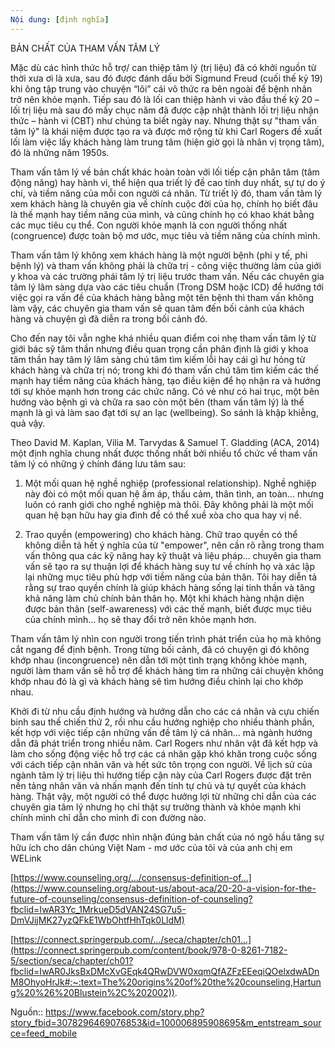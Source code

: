 ```yaml
---
Nội dung: [định nghĩa]
---
```


BẢN CHẤT CỦA THAM VẤN TÂM LÝ

Mặc dù các hình thức hỗ trợ/ can thiệp tâm lý (trị liệu) đã có khởi nguồn từ thời xưa ơi là xưa, sau đó được đánh dấu bởi Sigmund Freud (cuối thế kỷ 19) khi ông tập trung vào chuyện “lôi” cái vô thức ra bên ngoài để bệnh nhân trở nên khỏe mạnh. Tiếp sau đó là lối can thiệp hành vi vào đầu thế kỷ 20 – lối trị liệu mà sau đó mấy chục năm đã được cập nhật thành lối trị liệu nhận thức – hành vi (CBT) như chúng ta biết ngày nay. Nhưng thật sự "tham vấn tâm lý" là khái niệm được tạo ra và được mở rộng từ khi Carl Rogers đề xuất lối làm việc lấy khách hàng làm trung tâm (hiện giờ gọi là nhân vị trọng tâm), đó là những năm 1950s.

Tham vấn tâm lý về bản chất khác hoàn toàn với lối tiếp cận phân tâm (tâm động năng) hay hành vi, thể hiện qua triết lý đề cao tính duy nhất, sự tự do ý chí, và tiềm năng của mỗi con người cá nhân. Từ triết lý đó, tham vấn tâm lý xem khách hàng là chuyên gia về chính cuộc đời của họ, chính họ biết đâu là thế mạnh hay tiềm năng của mình, và cũng chính họ có khao khát bằng các mục tiêu cụ thể. Con người khỏe mạnh là con người thống nhất (congruence) được toàn bộ mơ ước, mục tiêu và tiềm năng của chính mình.

Tham vấn tâm lý không xem khách hàng là một người bệnh (phi y tế, phi bệnh lý) và tham vấn không phải là chữa trị - công việc thường làm của giới y khoa và các trường phái tâm lý trị liệu trước tham vấn. Nếu các chuyên gia tâm lý lâm sàng dựa vào các tiêu chuẩn (Trong DSM hoặc ICD) để hướng tới việc gọi ra vấn đề của khách hàng bằng một tên bệnh thì tham vấn không làm vậy, các chuyên gia tham vấn sẽ quan tâm đến bối cảnh của khách hàng và chuyện gì đã diễn ra trong bối cảnh đó.

Cho đến nay tôi vẫn nghe khá nhiều quan điểm coi nhẹ tham vấn tâm lý từ giới bác sỹ tâm thần nhưng điều quan trọng cần phân định là giới y khoa tâm thần hay tâm lý lâm sàng chú tâm tìm kiếm lỗi hay cái gì hư hỏng từ khách hàng và chữa trị nó; trong khi đó tham vấn chú tâm tìm kiếm các thế mạnh hay tiềm năng của khách hàng, tạo điều kiện để họ nhận ra và hướng tới sự khỏe mạnh hơn trong các chức năng. Có vẻ như có hai trục, một bên hướng vào bệnh gì và chữa ra sao còn một bên (tham vấn tâm lý) là thế mạnh là gì và làm sao đạt tới sự an lạc (wellbeing). So sánh là khập khiễng, quả vậy.

Theo David M. Kaplan, Vilia M. Tarvydas & Samuel T. Gladding (ACA, 2014) một định nghĩa chung nhất được thống nhất bởi nhiều tổ chức về tham vấn tâm lý có những ý chính đáng lưu tâm sau:

1. Một mối quan hệ nghề nghiệp (professional relationship). Nghề nghiệp này đòi có một mối quan hệ ấm áp, thấu cảm, thân tình, an toàn… nhưng luôn có ranh giới cho nghề nghiệp mà thôi. Đây không phải là một mối quan hệ bạn hữu hay gia đình để có thể xuề xòa cho qua hay vị nể.

2. Trao quyền (empowering) cho khách hàng. Chữ trao quyền có thể không diễn tả hết ý nghĩa của từ "empower", nên cần rõ rằng trong tham vấn thông qua các kỹ năng hay kỹ thuật và liệu pháp… chuyên gia tham vấn sẽ tạo ra sự thuận lợi để khách hàng suy tư về chính họ và xác lập lại những mục tiêu phù hợp với tiềm năng của bản thân. Tôi hay diễn tả rằng sự trao quyền chính là giúp khách hàng sống lại tinh thần và tăng khả năng làm chủ chính bản thân họ. Một khi khách hàng nhận diện được bản thân (self-awareness) với các thế mạnh, biết được mục tiêu của chính mình… họ sẽ thay đổi trở nên khỏe mạnh hơn.

Tham vấn tâm lý nhìn con người trong tiến trình phát triển của họ mà không cắt ngang để định bệnh. Trong từng bối cảnh, đã có chuyện gì đó không khớp nhau (incongruence) nên dẫn tới một tình trạng không khỏe mạnh, người làm tham vấn sẽ hỗ trợ để khách hàng tìm ra những cái chuyện không khớp nhau đó là gì và khách hàng sẽ tìm hướng điều chỉnh lại cho khớp nhau.

Khởi đi từ nhu cầu định hướng và hướng dẫn cho các cá nhân và cựu chiến binh sau thế chiến thứ 2, rồi nhu cầu hướng nghiệp cho nhiều thành phần, kết hợp với việc tiếp cận những vấn đề tâm lý cá nhân… mà ngành hướng dẫn đã phát triển trong nhiều năm. Carl Rogers như nhân vật đã kết hợp và làm cho sống động việc hỗ trợ các cá nhân gặp khó khăn trong cuộc sống với cách tiếp cận nhân văn và hết sức tôn trọng con người. Về lịch sử của ngành tâm lý trị liệu thì hướng tiếp cận này của Carl Rogers được đặt trên nền tảng nhân văn và nhấn mạnh đến tính tự chủ và tự quyết của khách hàng. Thật vậy, một người có thể được hưởng lợi từ những chỉ dẫn của các chuyên gia tâm lý nhưng họ chỉ thật sự trưởng thành và khỏe mạnh khi chính mình chỉ dẫn cho mình đi con đường nào.

Tham vấn tâm lý cần được nhìn nhận đúng bản chất của nó ngõ hầu tăng sự hữu ích cho dân chúng Việt Nam - mơ ước của tôi và của anh chị em WELink

[https://www.counseling.org/.../consensus-definition-of...](https://www.counseling.org/about-us/about-aca/20-20-a-vision-for-the-future-of-counseling/consensus-definition-of-counseling?fbclid=IwAR3Yc_1MrkueD5dVAN24SG7u5-DmVJijMK27yzQFkE1WbOhtfHhTqk0LldM)

[https://connect.springerpub.com/.../seca/chapter/ch01...](https://connect.springerpub.com/content/book/978-0-8261-7182-5/section/seca/chapter/ch01?fbclid=IwAR0JksBxDMcXvGEqk4QRwDVW0xqmQfAZFzEEeqiQOelxdwADnM8OhyoHrJk#:~:text=The%20origins%20of%20the%20counseling,Hartung%20%26%20Blustein%2C%202002)).

Nguồn:: https://www.facebook.com/story.php?story_fbid=3078296469076853&id=100006895908695&m_entstream_source=feed_mobile